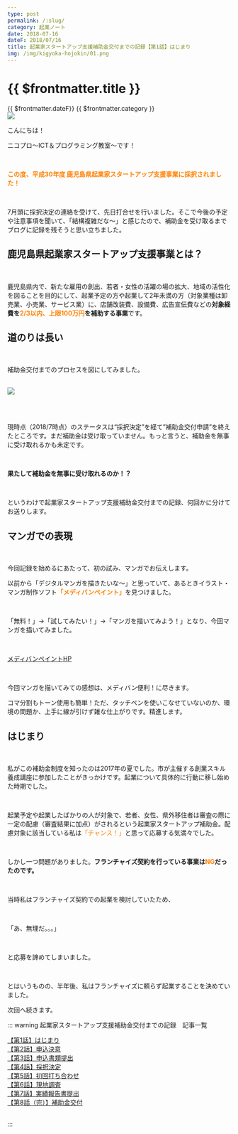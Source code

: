 ```yaml
---
type: post
permalink: /:slug/
category: 起業ノート
date: 2018-07-16
dateF: 2018/07/16
title: 起業家スタートアップ支援補助金交付までの記録【第1話】はじまり
img: /img/kigyoka-hojokin/01.png
---
```


# {{ $frontmatter.title }}

<div>
<span class="post-date">{{ $frontmatter.dateF}}</span>
<span class="post-category">{{ $frontmatter.category }}</span>
</div>

<img class="post-in-image" src="/img/kigyoka-hojokin/01.png"/>

こんにちは！

ニコプロ～ICT＆プログラミング教室～です！

<br>

**<font color="#ff8000">この度、平成30年度 鹿児島県起業家スタートアップ支援事業に採択されました！</font>**

<br>

7月頭に採択決定の連絡を受けて、先日打合せを行いました。そこで今後の予定や注意事項を聞いて、「結構複雑だな～」と感じたので、補助金を受け取るまでブログに記録を残そうと思い立ちました。

## 鹿児島県起業家スタートアップ支援事業とは？
<br>

鹿児島県内で、新たな雇用の創出、若者・女性の活躍の場の拡大、地域の活性化を図ることを目的にして、起業予定の方や起業して2年未満の方（対象業種は卸売業、小売業、サービス業）に、店舗改装費、設備費、広告宣伝費などの**対象経費を<font color="#ff8000">2/3以内、上限100万円</font>を補助する事業**です。

## 道のりは長い
<br>

補助金交付までのプロセスを図にしてみました。

<br>

<img src="/img/kigyoka-hojokin/process.png"/>

<br><br>

現時点（2018/7時点）のステータスは“採択決定”を経て”補助金交付申請”を終えたところです。まだ補助金は受け取っていません。もっと言うと、補助金を無事に受け取れるかも未定です。

<br>

**果たして補助金を無事に受け取れるのか！？**

<br>

というわけで起業家スタートアップ支援補助金交付までの記録、何回かに分けてお送りします。

## マンガでの表現
<br>

今回記録を始めるにあたって、初の試み、マンガでお伝えします。

以前から「デジタルマンガを描きたいな～」と思っていて、あるときイラスト・マンガ制作ソフト<font color="#ff8000">**「メディバンペイント」**</font>を見つけました。

<br>

「無料！」→「試してみたい！」→「マンガを描いてみよう！」となり、今回マンガを描いてみました。

<br>

<a href="https://medibangpaint.com/" target="_blank">メディバンペイントHP</a>

<br>

今回マンガを描いてみての感想は、メディバン便利！に尽きます。

コマ分割もトーン使用も簡単！ただ、タッチペンを使いこなせていないのか、環境の問題か、上手に線が引けず雑な仕上がりです。精進します。

## はじまり
<br>

私がこの補助金制度を知ったのは2017年の夏でした。市が主催する創業スキル養成講座に参加したことがきっかけです。起業について具体的に行動に移し始めた時期でした。

<br>

起業予定や起業したばかりの人が対象で、若者、女性、県外移住者は審査の際に一定の配慮（審査結果に加点）がされるという起業家スタートアップ補助金。配慮対象に該当している私は<font color="#ff8000">「チャンス！」</font>と思って応募する気満々でした。

<br>

しかし一つ問題がありました。**フランチャイズ契約を行っている事業は<font color="#ff8000">NG</font>だったのです。**

<br>

当時私はフランチャイズ契約での起業を検討していたため、

<br>

「あ、無理だ。。。」

<br>

と応募を諦めてしまいました。

<br>

とはいうものの、半年後、私はフランチャイズに頼らず起業することを決めていました。

次回へ続きます。

::: warning 起業家スタートアップ支援補助金交付までの記録　記事一覧
<br>

[【第1話】はじまり](/kigyoka-hojokin-1/)  
[【第2話】申込決意](/kigyoka-hojokin-2/)  
[【第3話】申込書類提出](/kigyoka-hojokin-3/)  
[【第4話】採択決定](/kigyoka-hojokin-4/)  
[【第5話】初回打ち合わせ](/kigyoka-hojokin-5/)  
[【第6話】現地調査](/kigyoka-hojokin-6/)  
[【第7話】実績報告書提出](/kigyoka-hojokin-7/)  
[【第8話（完）】補助金交付](/kigyoka-hojokin-8/)  

<br>
:::
